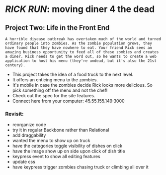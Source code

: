 # _RICK RUN_: moving diner 4 the dead
## Project Two: Life in the Front End

```
A horrible disease outbreak has overtaken much of the world and turned ordinary people into zombies. As the zombie population grows, they have found that they have nowhere to eat. Your friend Rick sees an amazing business opportunity to feed all of these zombies and creates a diner. Rick needs to get the word out, so he wants to create a web application to host his menu (they're undead, but it's also the 21st century).
```

- This project takes the idea of a food truck to the next level. 
- It offers an enticing menu to the zombies.
- It's mobile in case the zombies decide Rick looks more delicious. So pick something off the menu and not the chef!
- Check out the spec for the site features.
- Connect here from your computer: 45.55.155.149:3000

### Revisit: 
- reorganize code
- try it in regular Backbone rather than Relational
- add draggability
- wanted the menu to show up on truck
- have the categories toggle visibility of dishes on click 
- have the image show up on side upon click of dish title
- keypress event to show all editing features
- update css 
- have keypress trigger zombies chasing truck or climbing all over it

